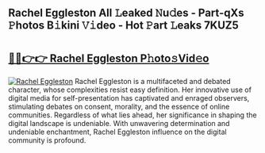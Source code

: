 ## Rachel Eggleston All 𝙻eaked 𝙽u𝚍es - Part-qXs 𝙿hotos B𝚒kini 𝚅𝚒deo - Hot 𝙿art 𝙻eaks 7KUZ5

# <h2><a href="http://ld0asgq.urlbe.top/?page=Rachel+Eggleston">🔗🔗👉👉 Rachel Eggleston P𝚑oto𝚜Vid𝚎o</a></h2>

[![Rachel Eggleston](https://i.imgur.com/eBuTRDB.gif)](http://ld0asgq.urlbe.top/?page=Rachel+Eggleston)
Rachel Eggleston is a multifaceted and debated character, whose complexities resist easy definition. Her innovative use of digital media for self-presentation has captivated and enraged observers, stimulating debates on consent, morality, and the essence of online communities. Regardless of what lies ahead, her significance in shaping the digital landscape is undeniable. With unwavering determination and undeniable enchantment, Rachel Eggleston influence on the digital community is profound.
